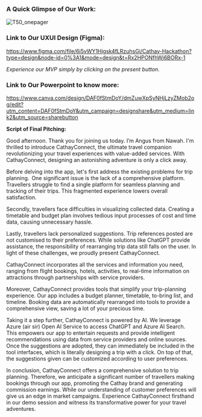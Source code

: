 ### **A Quick Glimpse of Our Work:**

![T50_onepager](https://github.com/angusf777/Cathay-Hackathon-2023/assets/114798767/6c9e2bb2-ed78-45d3-b3e1-14f1f6760563)

### **Link to Our UXUI Design (Figma):**

https://www.figma.com/file/6j5vWY1Higsk4fLRzuhsGi/Cathay-Hackathon?type=design&node-id=0%3A1&mode=design&t=Rx2HPONfhWj6BORx-1

_Experience our MVP simply by clicking on the present button._

### **Link to Our Powerpoint to know more:**

https://www.canva.com/design/DAF0fStmDoY/dmZuwXpSyNHjLzyZMob2og/edit?utm_content=DAF0fStmDoY&utm_campaign=designshare&utm_medium=link2&utm_source=sharebutton

**Script of Final Pitching:**

Good afternoon. Thank you for joining us today. I’m Angus from Nawah. I'm thrilled to introduce CathayConnect, the ultimate travel companion revolutionizing your travel experiences with value-added services. With CathayConnect, designing an astonishing adventure is only a click away. 
 
Before delving into the app, let's first address the existing problems for trip planning.  
One significant issue is the lack of a comprehensive platform. Travellers struggle to find a single platform for seamless planning and tracking of their trips. This fragmented experience lowers overall satisfaction. 
 
Secondly, travellers face difficulties in visualizing collected data. Creating a timetable and budget plan involves tedious input processes of cost and time data, causing unnecessary hassle.  
 
Lastly, travellers lack personalized suggestions. Trip references posted are not customised to their preferences. While solutions like ChatGPT provide assistance, the responsibility of rearranging trip data still falls on the user. In light of these challenges, we proudly present CathayConnect. 
 
CathayConnect incorporates all the services and information you need, ranging from flight bookings, hotels, activities, to real-time information on attractions through partnerships with service providers. 
 
Moreover, CathayConnect provides tools that simplify your trip-planning experience. Our app includes a budget planner, timetable, to-bring list, and timeline. Booking data are automatically rearranged into tools to provide a comprehensive view, saving a lot of your precious time. 
 
Taking it a step further, CathayConnect is powered by AI. We leverage Azure (air sir) Open AI Service to access ChatGPT and Azure AI Search. This empowers our app to entertain requests and provide intelligent recommendations using data from service providers and online sources. Once the suggestions are adopted, they can immediately be included in the tool interfaces, which is literally designing a trip with a click. On top of that, the suggestions given can be customized according to user preferences. 
 
In conclusion, CathayConnect offers a comprehensive solution to trip planning. Therefore, we anticipate a significant number of travellers making bookings through our app, promoting the Cathay brand and generating commission earnings. While our understanding of customer preferences will give us an edge in market campaigns. Experience CathayConnect firsthand in our demo session and witness its transformative power for your travel adventures.
